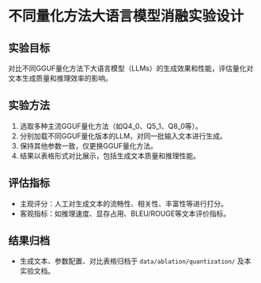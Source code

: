 # 不同量化方法大语言模型消融实验设计

## 实验目标

对比不同GGUF量化方法下大语言模型（LLMs）的生成效果和性能，评估量化对文本生成质量和推理效率的影响。

## 实验方法

1. 选取多种主流GGUF量化方法（如Q4_0、Q5_1、Q8_0等）。
2. 分别加载不同GGUF量化版本的LLM，对同一批输入文本进行生成。
3. 保持其他参数一致，仅更换GGUF量化方法。
4. 结果以表格形式对比展示，包括生成文本质量和推理性能。

## 评估指标

- 主观评分：人工对生成文本的流畅性、相关性、丰富性等进行打分。
- 客观指标：如推理速度、显存占用、BLEU/ROUGE等文本评价指标。

## 结果归档

- 生成文本、参数配置、对比表格归档于 `data/ablation/quantization/` 及本实验文档。
